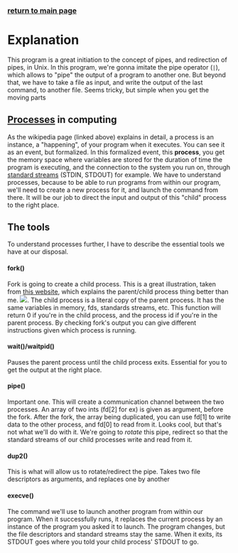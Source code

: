 ### [return to main page](https://github.com/shaolin-peanut/pipex)

# Explanation
This program is a great initiation to the concept of pipes, and redirection of pipes, in Unix.
In this program, we're gonna imitate the pipe operator (`|`), which allows to "pipe" the output of a program to another one.
But beyond that, we have to take a file as input, and write the output of the last command, to another file.
Seems tricky, but simple when you get the moving parts
## [Processes](https://en.wikipedia.org/wiki/Process_(computing)) in computing
As the wikipedia page (linked above) explains in detail, a process is an instance, a "happening", of your program when it executes. You can see it as an event, but formalized. 
In this formalized event, this **process**, you get the memory space where variables are stored for the duration of time the program is executing, and the connection to the system you run on, through [standard streams](https://en.wikipedia.org/wiki/Standard_streams) (STDIN, STDOUT) for example.
We have to understand processes, because to be able to run programs from within our program, we'll need to create a new process for it, and launch the command from there. It will be our job to direct the input and output of this "child" process to the right place.
## The tools
To understand processes further, I have to describe the essential tools we have at our disposal.
#### fork()
Fork is going to create a child process. This is a great illustration, taken from [this website](http://www.it.uu.se/education/course/homepage/os/vt18/module-2/process-management/), which explains the parent/child process thing better than me.
![](http://www.it.uu.se/education/course/homepage/os/vt18/images/module-2/fork-exec-exit-wait.png).
The child process is a literal copy of the parent process. It has the same variables in memory, fds, standards streams, etc.
This function will return 0 if you're in the child process, and the process id if you're in the parent process. By checking fork's output you can give different instructions given which process is running.
#### wait()/waitpid()
Pauses the parent process until the child process exits. Essential for you to get the output at the right place.
#### pipe()
Important one. This will create a communication channel between the two processes. An array of two ints (fd[2] for ex) is given as argument, before the fork.
After the fork, the array being duplicated, you can use fd[1] to write data to the other process, and fd[0] to read from it.
Looks cool, but that's not what we'll do with it. We're going to _rotate_ this pipe, redirect so that the standard streams of our child processes write and read from it.
#### dup2()
This is what will allow us to rotate/redirect the pipe. Takes two file descriptors as arguments, and replaces one by another
#### execve()
The command we'll use to launch another program from within our program.
When it successfully runs, it replaces the current process by an instance of the program you asked it to launch.
The program changes, but the file descriptors and standard streams stay the same. When it exits, its STDOUT goes where you told your child process' STDOUT to go.
